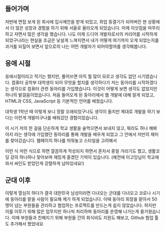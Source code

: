 ## 들어가며
저번에 면접 보게 된 회사에 입사제안을 받게 되었고, 취업 동결기가 되어버린 현 상황에서 더 많은 성장과 경험을 하기 위해 서울로 올라오게 되었습니다. 어제 이삿짐을 마무리하고 자면서 많은 생각을 했습니다.
나도 이제 드디어 개발자로서의 커리어를 시작하게 되었구나라는 현실을 조금은 낯설게 느껴지면서 내가 어떻게 여기까지 오게 되었는지를 과거를 되짚어 보면서 앞으로의 나는 어떤 개발자가 되어야할까를 생각해봅니다.


## 응애 시절
응애시절이라고 적기는 했지만, 풀어쓰면 아직 뭘 많이 모르고 생각도 없던 시기였습니다. 컴퓨터 공학부 대학생이 되어 무엇을 할지를 생각하다가 저는 동아리를 시작하겠다는 생각으로 컴퓨터 관련 동아리를 가입했습니다. 이것이 어떻게 보면 생각도 없었지만 하나의 발걸음이었습니다. 
처음 들어오게 된 동아리에서 웹 개발에 대해 알게 되었고, HTML과 CSS, JavaScript 등 기본적인 언어를 배웠습니다.

대학생 1학년 때 이렇게 보니 정말 오래되었구나도 생각이 들지만 제대로 개발을 하기 보다는 이런게 개발이구나를 배워갔던 경험이었습니다.

이 시기 저의 한 걸음 단순하게 학교 생활을 술먹으면서 보내지 않고, 뭐라도 하나 해봐야지 라는 생각에 가입했던 동아리를 통해 개발을 배우게 되었고 그 안에서 저만의 재미를 찾아갔습니다.
웹페이지 하나를 띄워놓고 스타일을 고려해서 <div /> 이런 식 저런 식으로 하면 깔끔하게 작성되지 하면서 혼자서 중얼 거리기도 했고, 생활코딩 강의 하나하나 찾아보며 재밌게 즐겼던 기억이 있습니다. 
(예전에 이고잉님이 학교에 와서 싸인도 받았던게 강렬하게 남아있네요!)

## 군대 이후
이렇게 열심히 하다가 결국 대한민국 남성이라면 다녀오는 군대를 다녀오고 코로나 시기에 동아리를 맡을 사람이 필요해 제가 하게 되었습니다. 
이때 동아리 회장을 맡아서 50명이 넘는 부원들을 관리하고 협업하는 프로젝트를 만드는게 쉽지 않았습니다. 하지만 이를 이루기 위해 많은 업무지만 하나씩 처리하며 동아리를 운영해 나가는게 즐거웠습니다. 이때 부원들과 친해지기 위해 부원들 간의 회식비도 지원도 해보고, Github 협업 툴도 추가해서 했었네요

##  